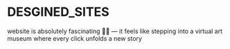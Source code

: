 # DESGINED_SITES
website is absolutely fascinating 🎨✨ — it feels like stepping into a virtual art museum where every click unfolds a new story

